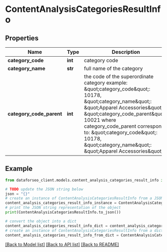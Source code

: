# ContentAnalysisCategoriesResultInfo


## Properties

Name | Type | Description | Notes
------------ | ------------- | ------------- | -------------
**category_code** | **int** | category code | [optional] 
**category_name** | **str** | full name of the category | [optional] 
**category_code_parent** | **int** | the code of the superordinate category example: \&quot;category_code\&quot;: 10178, \&quot;category_name\&quot;: \&quot;Apparel Accessories\&quot;, \&quot;category_code_parent\&quot;: 10021 where category_code_parent corresponds to: \&quot;category_code\&quot;: 10178, \&quot;category_name\&quot;: \&quot;Apparel Accessories\&quot; | [optional] 

## Example

```python
from dataforseo_client.models.content_analysis_categories_result_info import ContentAnalysisCategoriesResultInfo

# TODO update the JSON string below
json = "{}"
# create an instance of ContentAnalysisCategoriesResultInfo from a JSON string
content_analysis_categories_result_info_instance = ContentAnalysisCategoriesResultInfo.from_json(json)
# print the JSON string representation of the object
print(ContentAnalysisCategoriesResultInfo.to_json())

# convert the object into a dict
content_analysis_categories_result_info_dict = content_analysis_categories_result_info_instance.to_dict()
# create an instance of ContentAnalysisCategoriesResultInfo from a dict
content_analysis_categories_result_info_from_dict = ContentAnalysisCategoriesResultInfo.from_dict(content_analysis_categories_result_info_dict)
```
[[Back to Model list]](../README.md#documentation-for-models) [[Back to API list]](../README.md#documentation-for-api-endpoints) [[Back to README]](../README.md)


